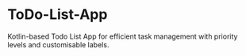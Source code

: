 # ToDo-List-App
Kotlin-based Todo List App for efficient task management with priority levels and customisable labels.
